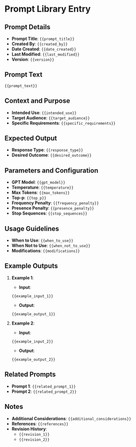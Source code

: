 # Prompt Library Entry

## Prompt Details

- **Prompt Title**: `{{prompt_title}}`
- **Created By**: `{{created_by}}`
- **Date Created**: `{{date_created}}`
- **Last Modified**: `{{last_modified}}`
- **Version**: `{{version}}`

## Prompt Text

```
{{prompt_text}}
```

## Context and Purpose

- **Intended Use**: `{{intended_use}}`  <!-- Example: Content Creation, Data Extraction, Idea Generation, etc. -->
- **Target Audience**: `{{target_audience}}`  <!-- Example: Developers, Marketers, General Users, etc. -->
- **Specific Requirements**: `{{specific_requirements}}`  <!-- Example: Technical language, Creative tone, etc. -->

## Expected Output

- **Response Type**: `{{response_type}}`  <!-- Example: Narrative, Code, List, etc. -->
- **Desired Outcome**: `{{desired_outcome}}`  <!-- Example: Generate blog ideas, Write a Python script, etc. -->

## Parameters and Configuration

- **GPT Model**: `{{gpt_model}}`  <!-- Example: GPT-4, GPT-3.5, etc. -->
- **Temperature**: `{{temperature}}`  <!-- Example: 0.7 -->
- **Max Tokens**: `{{max_tokens}}`  <!-- Example: 500 -->
- **Top-p**: `{{top_p}}`  <!-- Example: 0.9 -->
- **Frequency Penalty**: `{{frequency_penalty}}`  <!-- Example: 0.2 -->
- **Presence Penalty**: `{{presence_penalty}}`  <!-- Example: 0.1 -->
- **Stop Sequences**: `{{stop_sequences}}`  <!-- Example: "###", "\n\n", etc. -->

## Usage Guidelines

- **When to Use**: `{{when_to_use}}`  <!-- Example: Use this prompt when generating technical content. -->
- **When Not to Use**: `{{when_not_to_use}}`  <!-- Example: Avoid using this prompt for creative writing. -->
- **Modifications**: `{{modifications}}`  <!-- Suggestions on how the prompt can be modified for different outcomes. -->

## Example Outputs

1. **Example 1**:
   - **Input**: 
   ```
   {{example_input_1}}
   ```
   - **Output**:
   ```
   {{example_output_1}}
   ```

2. **Example 2**:
   - **Input**: 
   ```
   {{example_input_2}}
   ```
   - **Output**:
   ```
   {{example_output_2}}
   ```

## Related Prompts

- **Prompt 1**: `{{related_prompt_1}}`
- **Prompt 2**: `{{related_prompt_2}}`

## Notes

- **Additional Considerations**: `{{additional_considerations}}`  <!-- Example: Works best with specific data sets, etc. -->
- **References**: `{{references}}`  <!-- Any relevant resources or documentation. -->
- **Revision History**: 
  - `{{revision_1}}`  <!-- Example: v1.1 - Added new stop sequences -->
  - `{{revision_2}}`
